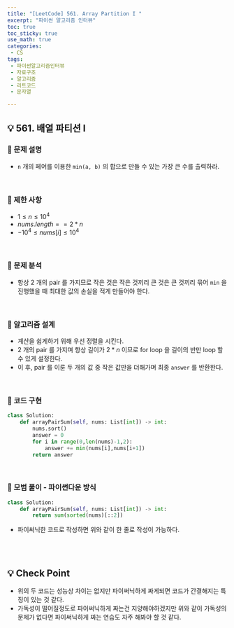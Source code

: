 ```yaml
---
title: "[LeetCode] 561. Array Partition I "
excerpt: "파이썬 알고리즘 인터뷰"
toc: true
toc_sticky: true
use_math: true
categories:
 - CS
tags:
 - 파이썬알고리즘인터뷰
 - 자료구조
 - 알고리즘
 - 리트코드
 - 문자열

---
```

## &#128161; 561. 배열 파티션 I
### &#128204; 문제 설명
- <code>n</code> 개의 페어를 이용한 <code>min(a, b)</code> 의 합으로 만들 수 있는 가장 큰 수를 출력하라.

<br/>

### &#128204; 제한 사항
- $1 \leq n \leq 10^4$
- $nums.length == 2 * n$
- $-10^4 \leq nums[i] \leq 10^4$

<br/>

### &#128204; 문제 분석
- 항상 2 개의 pair 를 가지므로 작은 것은 작은 것끼리 큰 것은 큰 것끼리 묶어 <code>min</code> 을 진행했을 때 최대한 값의 손실을 적게 만들어야 한다.

<br/>

### &#128204; 알고리즘 설계
- 계산을 쉽게하기 위해 우선 정렬을 시킨다.
- 2 개의 pair 를 가지며 항상 길이가 $2*n$ 이므로 for loop 을 길이의 반만 loop 할 수 있게 설정한다.
- 이 후, pair 를 이룬 두 개의 값 중 작은 값만을 더해가며 최종 <code>answer</code> 를 반환한다.

<br/>

### &#128204; 코드 구현
```python
class Solution:
    def arrayPairSum(self, nums: List[int]) -> int:
        nums.sort()
        answer = 0
        for i in range(0,len(nums)-1,2):
            answer += min(nums[i],nums[i+1])
        return answer
```
<br/>

### &#128204; 모범 풀이 - 파이썬다운 방식
```python
class Solution:
    def arrayPairSum(self, nums: List[int]) -> int:
        return sum(sorted(nums)[::2])
```
- 파이써닉한 코드로 작성하면 위와 같이 한 줄로 작성이 가능하다.

<br/>
<br/>

## &#128161; Check Point
- 위의 두 코드는 성능상 차이는 없지만 파이써닉하게 짜게되면 코드가 간결해지는 특징이 있는 것 같다.
- 가독성이 떨어질정도로 파이써닉하게 짜는건 지양해야하겠지만 위와 같이 가독성의 문제가 없다면 파이써닉하게 짜는 연습도 자주 해봐야 할 것 같다.